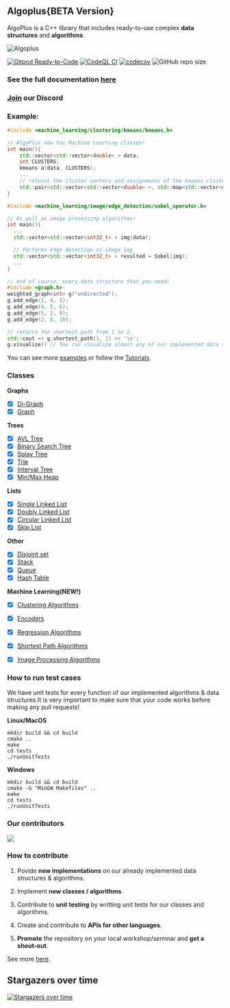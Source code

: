## Algoplus{BETA Version}

AlgoPlus is a C++ library that includes ready-to-use complex **data structures** and **algorithms**.

![Algoplus](https://github.com/CSRT-NTUA/AlgoPlus/blob/main/assets/logo.png)

[![Gitpod Ready-to-Code](https://img.shields.io/badge/Gitpod-Ready--to--Code-blue?logo=gitpod)](https://gitpod.io/#https://github.com/CSRT-NTUA/AlgoPlus)
[![CodeQL CI](https://github.com/TheAlgorithms/C-Plus-Plus/actions/workflows/codeql.yml/badge.svg)](https://github.com/CSRT-NTUA/AlgoPlus/actions/workflows/codeql.yml)
[![codecov](https://codecov.io/gh/CSRT-NTUA/AlgoPlus/graph/badge.svg?token=3SBDRHUQR5)](https://codecov.io/gh/CSRT-NTUA/AlgoPlus)
![GitHub repo size](https://img.shields.io/github/repo-size/CSRT-NTUA/AlgoPlus)

### **See the full documentation [here](https://csrt-ntua.github.io/AlgoPlus/)**

### **[Join](https://discord.gg/M9nYv4MHz6) our Discord** 

### Example:

```cpp
#include <machine_learning/clustering/kmeans/kmeans.h>

// AlgoPlus now has Machine Learning classes!
int main(){
    std::vector<std::vector<double> > data;
    int CLUSTERS;
    kmeans a(data, CLUSTERS);
    ...
    // returns the cluster centers and assignments of the kmeans clustering
    std::pair<std::vector<std::vector<double> >, std::map<std::vector<double>, int64_t> > ans = a.fit();
}

#include <machine_learning/image/edge_detection/sobel_operator.h>

// As well as image processing algorithms!
int main(){
  ...
  std::vector<std::vector<int32_t> > img(data);

  // Performs edge detection on image img
  std::vector<std::vector<int32_t> > resulted = Sobel(img);
  ...
}

// And of course, every data structure that you need!
#include <graph.h>
weighted_graph<int> g("undirected");
g.add_edge(1, 4, 2);
g.add_edge(4, 5, 6);
g.add_edge(5, 2, 9);
g.add_edge(2, 8, 10);

// returns the shortest path from 1 to 2.
std::cout << g.shortest_path(1, 2) << '\n';
g.visualize() // You can visualize almost any of our implemented data structures!
```
You can see more [examples](/examples) or follow the [Tutorials](/tutorial).

### Classes

**Graphs** 
- [X] [Di-Graph](https://en.wikipedia.org/wiki/Directed_graph)
- [X] [Graph](https://en.wikipedia.org/wiki/Graph_(discrete_mathematics))

**Trees**
- [X] [AVL Tree](https://en.wikipedia.org/wiki/AVL_tree)
- [X] [Binary Search Tree](https://en.wikipedia.org/wiki/Binary_search_tree)
- [X] [Splay Tree](https://en.wikipedia.org/wiki/Splay_tree)
- [X] [Trie](https://en.wikipedia.org/wiki/Trie)
- [X] [Interval Tree](https://en.wikipedia.org/wiki/Interval_tree) 
- [X] [Min/Max Heap](https://en.wikipedia.org/wiki/Min-max_heap)

**Lists**
- [X] [Single Linked List](https://en.wikipedia.org/wiki/Linked_list)
- [X] [Doubly Linked List](https://en.wikipedia.org/wiki/Doubly_linked_list)
- [X] [Circular Linked List](https://www.geeksforgeeks.org/circular-linked-list)
- [X] [Skip List](https://en.wikipedia.org/wiki/Skip_list)

**Other** 
- [X] [Disjoint set](https://en.wikipedia.org/wiki/Disjoint-set_data_structure)
- [X] [Stack](https://en.wikipedia.org/wiki/Stack_(abstract_data_type))
- [X] [Queue](https://en.wikipedia.org/wiki/Queue_(abstract_data_type))
- [X] [Hash Table](https://en.wikipedia.org/wiki/Hash_table)

**Machine Learning(NEW!)**
- [X] [Clustering Algorithms](https://en.wikipedia.org/wiki/Cluster_analysis)
- [X] [Encoders](https://en.wikipedia.org/wiki/Autoencoder)
- [X] [Regression Algorithms](https://en.wikipedia.org/wiki/Regression_analysis) 
- [X] [Shortest Path Algorithms](https://en.wikipedia.org/wiki/Shortest_path_problem)
- [X] [Image Processing Algorithms](https://en.wikipedia.org/wiki/Digital_image_processing)


### **How to run test cases**
We have unit tests for every function of our implemented algorithms & data structures.It is very important to make sure that your code works before making any pull requests!  

**Linux/MacOS**
```
mkdir build && cd build
cmake ..
make
cd tests
./runUnitTests
```
**Windows**
```
mkdir build && cd build
cmake -G "MinGW Makefiles" ..
make
cd tests
./runUnitTests
```

### **Our contributors**
<a href="https://github.com/CSRT-NTUA/AlgoPlus/graphs/contributors">
  <img src="https://contrib.rocks/image?repo=CSRT-NTUA/AlgoPlus" />
</a>
   
### How to contribute  
1. Povide **new implementations** on our already implemented data structures & algorithms.

3. Implement **new classes / algorithms**.


2. Contribute to **unit testing** by writting unit tests for our classes and algorithms.


3. Create and contribute to **APIs for other languages**.


4. **Promote** the repository on your local workshop/seminar and **get a shout-out**.

See more [here](/CONTRIBUTE.md).

## Stargazers over time
[![Stargazers over time](https://starchart.cc/apache/singa.svg?variant=dark)](https://starchart.cc/apache/singa)

